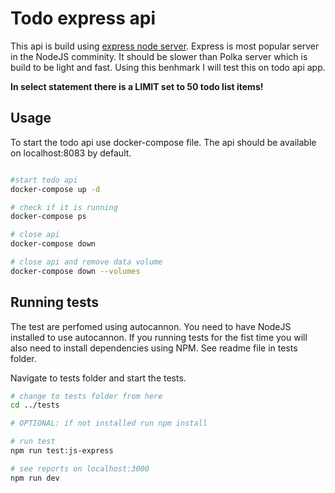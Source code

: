 # Todo express api

This api is build using [express node server](https://expressjs.com/en/guide/routing.html). Express is most popular server in the NodeJS comminity. It should be slower than Polka server which is build to be light and fast. Using this benhmark I will test this on todo api app.

**In select statement there is a LIMIT set to 50 todo list items!**

## Usage

To start the todo api use docker-compose file. The api should be available on localhost:8083 by default.

```bash

#start todo api
docker-compose up -d

# check if it is running
docker-compose ps

# close api
docker-compose down

# close api and remove data volume
docker-compose down --volumes

```

## Running tests

The test are perfomed using autocannon. You need to have NodeJS installed to use autocannon. If you running tests for the fist time you will also need to install dependencies using NPM. See readme file in tests folder.

Navigate to tests folder and start the tests.

```bash
# change to tests folder from here
cd ../tests

# OPTIONAL: if not installed run npm install

# run test
npm run test:js-express

# see reports on localhost:3000
npm run dev
```
